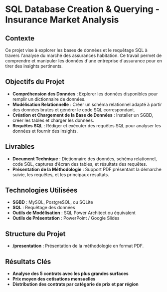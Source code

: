 # SQL Database Creation & Querying - Insurance Market Analysis

## Contexte
Ce projet vise à explorer les bases de données et le requêtage SQL à travers l'analyse du marché des assurances habitation. Ce travail permet de comprendre et manipuler les données d'une entreprise d'assurance pour en tirer des insights pertinents.

## Objectifs du Projet
- **Compréhension des Données** : Explorer les données disponibles pour remplir un dictionnaire de données.
- **Modélisation Relationnelle** : Créer un schéma relationnel adapté à partir des données brutes et générer le code SQL correspondant.
- **Création et Chargement de la Base de Données** : Installer un SGBD, créer les tables et charger les données.
- **Requêtes SQL** : Rédiger et exécuter des requêtes SQL pour analyser les données et fournir des insights.

## Livrables
- **Document Technique** : Dictionnaire des données, schéma relationnel, code SQL, captures d’écran des tables, et résultats des requêtes.
- **Présentation de la Méthodologie** : Support PDF présentant la démarche suivie, les requêtes, et les principaux résultats.

## Technologies Utilisées
- **SGBD** : MySQL, PostgreSQL, ou SQLite
- **SQL** : Requêtage des données
- **Outils de Modélisation** : SQL Power Architect ou équivalent
- **Outils de Présentation** : PowerPoint / Google Slides

## Structure du Projet
- **/presentation** : Présentation de la méthodologie en format PDF.

## Résultats Clés
- **Analyse des 5 contrats avec les plus grandes surfaces**
- **Prix moyen des cotisations mensuelles**
- **Distribution des contrats par catégorie de prix et par région**
